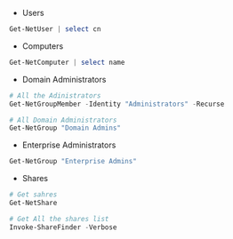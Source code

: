 - Users

```powershell
Get-NetUser | select cn
```
- Computers

```powershell
Get-NetComputer | select name
```
- Domain Administrators

```powershell
# All the Adinistrators
Get-NetGroupMember -Identity "Administrators" -Recurse

# All Domain Administrators
Get-NetGroup "Domain Admins"


```

- Enterprise Administrators

```powershell
Get-NetGroup "Enterprise Admins"
```
- Shares

```powershell
# Get sahres
Get-NetShare

# Get All the shares list
Invoke-ShareFinder -Verbose
```



